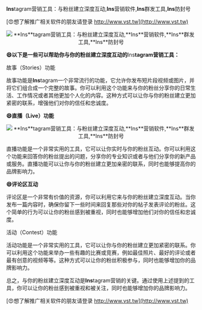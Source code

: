 **Ins**tagram营销工具：与粉丝建立深度互动,**Ins**营销软件,**Ins**群发工具,**Ins**防封号

[😍想了解推广相关软件的朋友请登录 http://www.vst.tw](http://www.vst.tw)

 <center><img src="https://vst.tw/MP4/tuiguang/png/6.png" alt="**Ins**tagram营销工具：与粉丝建立深度互动,**Ins**营销软件,**Ins**群发工具,**Ins**防封号"></center>

**😄以下是一些可以帮助你与你的粉丝建立深度互动的**Ins**tagram营销工具：**

故事（Stories）功能

故事功能是**Ins**tagram一个非常流行的功能，它允许你发布短片段视频或图片，并将它们组合成一个完整的故事。你可以利用这个功能来与你的粉丝分享你的日常生活、工作情况或者其他更加个人化的内容。这种方式可以让你与你的粉丝建立更加紧密的联系，增强他们对你的信任和忠诚度。

**😄直播（Live）功能**

 <center><img src="https://vst.tw/MP4/tuiguang/png/0.png" alt="**Ins**tagram营销工具：与粉丝建立深度互动,**Ins**营销软件,**Ins**群发工具,**Ins**防封号"></center>

直播功能是一个非常实用的工具，它可以让你实时与你的粉丝互动。你可以利用这个功能来回答你的粉丝提出的问题，分享你的专业知识或者与他们分享你的新产品或服务。直播功能可以让你与你的粉丝建立更加亲密的联系，同时也能够提高你的品牌影响力。

**😄评论区互动**

评论区是一个非常有价值的资源，你可以利用它来与你的粉丝建立深度互动。当你发布一篇内容时，确保你留下一些时间来回复那些对你的帖子发表评论的粉丝。这个简单的行为可以让你的粉丝感到被重视，同时也能够增加他们对你的信任和忠诚度。

活动（Contest）功能

活动功能是一个非常实用的工具，它可以让你与你的粉丝建立更加紧密的联系。你可以利用这个功能来举办一些有趣的比赛或竞赛，例如最佳照片、最好的评论或者最有创意的视频等等。这种方式可以让你的粉丝积极参与，同时也能够增加你的品牌影响力。

总之，与你的粉丝建立深度互动是**Ins**tagram营销的关键。通过使用上述提到的工具，你可以让你的粉丝感到被重视和被关注，同时也能够增加你的品牌影响力。

[😍想了解推广相关软件的朋友请登录 http://www.vst.tw](http://www.vst.tw)



